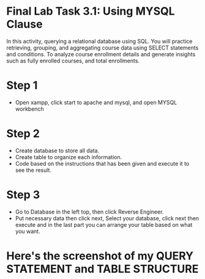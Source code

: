 # Final Lab Task 3.1: Using MYSQL Clause
In this activity, querying a relational database using SQL. You will practice retrieving, grouping, and aggregating course data using SELECT statements and conditions. To analyze course enrollment details and generate insights such as fully enrolled courses, and total enrollments.

# Step 1
- Open xampp, click start to apache and mysql, and open MYSQL workbench
# Step 2
- Create database to store all data.
- Create table to organize each information.
- Code based on the instructions that has been given and execute it to see the result.
# Step 3
-  Go to Database in the left top, then click Reverse Engineer.
- Put necessary data then click next, Select your database, click next then execute and in the last part you can arrange your table based on what you want.

# Here's the screenshot of my QUERY STATEMENT and TABLE STRUCTURE
 






